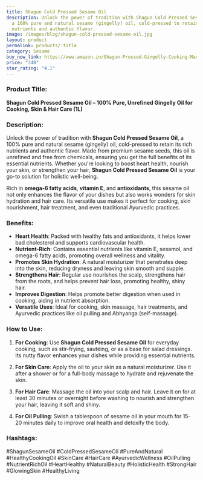 ```yaml
---
title: Shagun Cold Pressed Sesame Oil
description: Unlock the power of tradition with Shagun Cold Pressed Sesame Oil,
  a 100% pure and natural sesame (gingelly) oil, cold-pressed to retain its rich
  nutrients and authentic flavor.
image: /images/blog/shagun-cold-pressed-sesame-oil.jpg
layout: product
permalink: products/:title
category: Sesame
buy_now_link: https://www.amazon.in/Shagun-Pressed-Gingelly-Cooking-Massage/dp/B0CFV1DH6X/ref=sr_1_8?crid=1GVBV0I1R8IFF&tag=m0150-21
price: "348"
star_rating: "4.1"
---
```

### Product Title:
**Shagun Cold Pressed Sesame Oil – 100% Pure, Unrefined Gingelly Oil for Cooking, Skin & Hair Care (1L)**

### Description:
Unlock the power of tradition with **Shagun Cold Pressed Sesame Oil**, a 100% pure and natural sesame (gingelly) oil, cold-pressed to retain its rich nutrients and authentic flavor. Made from premium sesame seeds, this oil is unrefined and free from chemicals, ensuring you get the full benefits of its essential nutrients. Whether you're looking to boost heart health, nourish your skin, or strengthen your hair, **Shagun Cold Pressed Sesame Oil** is your go-to solution for holistic well-being.

Rich in **omega-6 fatty acids**, **vitamin E**, and **antioxidants**, this sesame oil not only enhances the flavor of your dishes but also works wonders for skin hydration and hair care. Its versatile use makes it perfect for cooking, skin nourishment, hair treatment, and even traditional Ayurvedic practices.

### Benefits:
- **Heart Health**: Packed with healthy fats and antioxidants, it helps lower bad cholesterol and supports cardiovascular health.
- **Nutrient-Rich**: Contains essential nutrients like vitamin E, sesamol, and omega-6 fatty acids, promoting overall wellness and vitality.
- **Promotes Skin Hydration**: A natural moisturizer that penetrates deep into the skin, reducing dryness and leaving skin smooth and supple.
- **Strengthens Hair**: Regular use nourishes the scalp, strengthens hair from the roots, and helps prevent hair loss, promoting healthy, shiny hair.
- **Improves Digestion**: Helps promote better digestion when used in cooking, aiding in nutrient absorption. 
- **Versatile Uses**: Ideal for cooking, skin massage, hair treatments, and Ayurvedic practices like oil pulling and Abhyanga (self-massage).

### How to Use:
1. **For Cooking**: Use **Shagun Cold Pressed Sesame Oil** for everyday cooking, such as stir-frying, sautéing, or as a base for salad dressings. Its nutty flavor enhances your dishes while providing essential nutrients.
   
2. **For Skin Care**: Apply the oil to your skin as a natural moisturizer. Use it after a shower or for a full-body massage to hydrate and rejuvenate the skin.

3. **For Hair Care**: Massage the oil into your scalp and hair. Leave it on for at least 30 minutes or overnight before washing to nourish and strengthen your hair, leaving it soft and shiny.

4. **For Oil Pulling**: Swish a tablespoon of sesame oil in your mouth for 15-20 minutes daily to improve oral health and detoxify the body.

### Hashtags:
#ShagunSesameOil #ColdPressedSesameOil #PureAndNatural #HealthyCookingOil #SkinCare #HairCare #AyurvedicWellness #OilPulling #NutrientRichOil #HeartHealthy #NaturalBeauty #HolisticHealth #StrongHair #GlowingSkin #HealthyLiving
